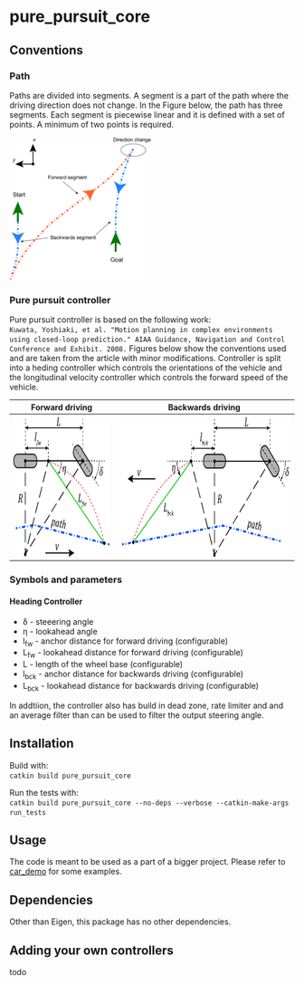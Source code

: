 # pure\_pursuit_core

## Conventions

### Path

Paths are divided into segments. A segment is a part of the path where the driving direction does not change. In the Figure below, the path has three segments. Each segment is piecewise linear and it is defined with a set of points. A minimum of two points is required.

[<img src="doc/path_conventions.png" width="250" height="252">](doc/path_conventions.pdf)


### Pure pursuit controller
Pure pursuit controller is based on the following work:  
`Kuwata, Yoshiaki, et al. "Motion planning in complex environments using closed-loop prediction." AIAA Guidance, Navigation and Control Conference and Exhibit. 2008.`
Figures below show the conventions used and are taken from the article with minor modifications. Controller is split into a heding controller which controls the orientations of the vehicle and the longitudinal velocity controller which controls the forward speed of the vehicle.

| Forward driving        | Backwards driving |
|:----------------------:|:-----------------:| 
| [<img src="doc/controller_convention.png" width="276" height="250">](doc/controller_convention.pdf)    | [<img src="doc/controller_convention_back.png" width="518" height="250">](doc/controller_convention_back.pdf)  |

### Symbols and parameters

#### Heading Controller
* δ - steeering angle
* η - lookahead angle
* l<sub>fw</sub> - anchor distance for forward driving (configurable)
* L<sub>fw</sub> - lookahead distance for forward driving (configurable)
* L - length of the wheel base (configurable)
* l<sub>bck</sub> - anchor distance for backwards driving (configurable)
* L<sub>bck</sub> - lookahead distance for backwards driving (configurable)  

In addtiion, the controller also has build in dead zone, rate limiter and and an average filter than can be used to filter the output steering angle.

## Installation
Build with:   
`catkin build pure_pursuit_core`   

Run the tests with:   
`catkin build pure_pursuit_core --no-deps --verbose --catkin-make-args run_tests`

## Usage

The code is meant to be used as a part of a bigger project. Please refer to [car_demo](../car_demo) for some examples.

## Dependencies
Other than Eigen, this package has no other dependencies.

## Adding  your own controllers
todo
